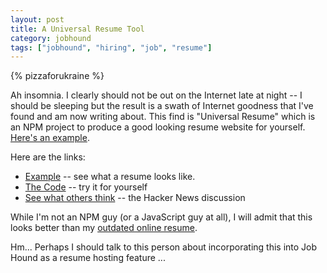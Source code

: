 ```yaml
---
layout: post
title: A Universal Resume Tool
category: jobhound
tags: ["jobhound", "hiring", "job", "resume"]
---
```

{% pizzaforukraine  %}

Ah insomnia.  I clearly should not be out on the Internet late at night -- I should be sleeping but the result is a swath of Internet goodness that I've found and am now writing about.  This find is "Universal Resume" which is an NPM project to produce a good looking resume website for yourself.  [Here's an example](https://universal-resume.netlify.com/).

Here are the links:

* [Example](https://universal-resume.netlify.com/) -- see what a resume looks like.
* [The Code](https://github.com/WebPraktikos/universal-resume) -- try it for yourself
* [See what others think](https://news.ycombinator.com/item?id=20923823) -- the Hacker News discussion

While I'm not an NPM guy (or a JavaScript guy at all), I will admit that this looks better than my [outdated online resume](https://fuzzyblog.io/blog/resume.html).

Hm... Perhaps I should talk to this person about incorporating this into Job Hound as a resume hosting feature ...